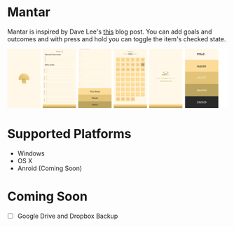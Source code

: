 # Mantar

Mantar is inspired by Dave Lee's [this](http://heydave.org/post/24857123736/introducing-the-week-chart) blog post.
You can add goals and outcomes and with press and hold you can toggle the item's checked state.

![mantar_ui](https://github.com/ZerronLabs/Mantar/blob/master/ui.jpg)

# Supported Platforms

- Windows
- OS X
- Anroid (Coming Soon)

# Coming Soon

- [ ] Google Drive and Dropbox Backup
